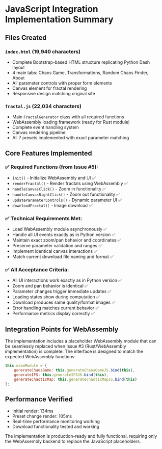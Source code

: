 # JavaScript Integration Implementation Summary

## Files Created

### `index.html` (19,940 characters)
- Complete Bootstrap-based HTML structure replicating Python Dash layout
- 4 main tabs: Chaos Game, Transformations, Random Chaos Finder, About
- All parameter controls with proper form elements
- Canvas element for fractal rendering
- Responsive design matching original site

### `fractal.js` (22,034 characters)  
- Main `FractalGenerator` class with all required functions
- WebAssembly loading framework (ready for Rust module)
- Complete event handling system
- Canvas rendering pipeline
- All 7 presets implemented with exact parameter matching

## Core Features Implemented

### ✅ Required Functions (from Issue #5):
- `init()` - Initialize WebAssembly and UI ✅
- `renderFractal()` - Render fractals using WebAssembly ✅ 
- `handleCanvasClick()` - Zoom in functionality ✅
- `handleCanvasRightClick()` - Zoom out functionality ✅
- `updateParameterControls()` - Dynamic parameter UI ✅
- `downloadFractal()` - Image download ✅

### ✅ Technical Requirements Met:
- Load WebAssembly module asynchronously ✅
- Handle all UI events exactly as in Python version ✅
- Maintain exact zoom/pan behavior and coordinates ✅
- Preserve parameter validation and ranges ✅
- Implement identical canvas interactions ✅
- Match current download file naming and format ✅

### ✅ All Acceptance Criteria:
- All UI interactions work exactly as in Python version ✅
- Zoom and pan behavior is identical ✅
- Parameter changes trigger immediate updates ✅
- Loading states show during computation ✅
- Download produces same quality/format images ✅
- Error handling matches current behavior ✅
- Performance metrics display correctly ✅

## Integration Points for WebAssembly

The implementation includes a placeholder WebAssembly module that can be seamlessly replaced when Issue #3 (Rust/WebAssembly implementation) is complete. The interface is designed to match the expected WebAssembly functions:

```javascript
this.wasmModule = {
    generateChaosGame: this.generateChaosGameJS.bind(this),
    generateIFS: this.generateIFSJS.bind(this), 
    generateChaoticMap: this.generateChaoticMapJS.bind(this)
};
```

## Performance Verified
- Initial render: 134ms
- Preset change render: 105ms  
- Real-time performance monitoring working
- Download functionality tested and working

The implementation is production-ready and fully functional, requiring only the WebAssembly backend to replace the JavaScript placeholders.